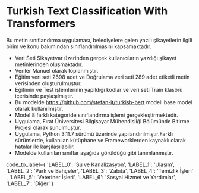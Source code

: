 # Turkish Text Classification With Transformers

Bu metin sınıflandırma uygulaması, belediyelere gelen yazılı şikayetlerin ilgili birim ve konu bakımından
sınıflandırılmasını kapsamaktadır.

- Veri Seti Şikayetvar üzerinden gerçek kullanıcıların yazdığı şikayet metinlerinden oluşmaktadır.
- Veriler Manuel olarak toplanmıştır.
- Eğitim veri seti 2698 adet ve Doğrulama veri seti 289 adet etiketli metin verisinden oluşturulmuştur.
- Eğitimin ve Test işlemlerinin yapıldığı kodlar ve veri seti Train klasörü içerisinde paylaşılmıştır.
- Bu modelde https://github.com/stefan-it/turkish-bert modeli base model olarak kullanılmıştır.
- Model 8 farklı kategoride sınıflandırma işlemi gerçekleştirmektedir.
- Uygulama, Fırat Üniversitesi Bilgisayar Mühendisliği Bölümünde Bitirme Projesi olarak sunulmuştur.
- Uygulama, Python 3.11.7 sürümü üzerinde yapılandırılmıştır.Farklı sürümlerde, kullanılan kütüphane ve Frameworklerden kaynaklı olarak hatalar ile karşılaşılabilir.
- Modelde kullanılan sınıflar aşağıda görüldüğü gibi tanımlanmıştır.

code_to_label={
'LABEL_0': 'Su ve Kanalizasyon',
'LABEL_1': 'Ulaşım',
'LABEL_2': 'Park ve Bahçeler',
'LABEL_3': 'Zabıta',
'LABEL_4': 'Temizlik İşleri' ,
'LABEL_5': 'Veteriner İşleri',
'LABEL_6': 'Sosyal Hizmet ve Yardımlar',
'LABEL_7': 'Diğer' }
